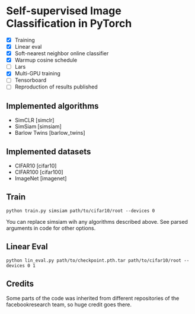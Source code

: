 # Self-supervised Image Classification in PyTorch

 - [x] Training
 - [x] Linear eval
 - [x] Soft-nearest neighbor online classifier
 - [x] Warmup cosine schedule
 - [ ] Lars
 - [x] Multi-GPU training
 - [ ] Tensorboard
 - [ ] Reproduction of results published

## Implemented algorithms

 * SimCLR [simclr]
 * SimSiam [simsiam]
 * Barlow Twins [barlow_twins]

## Implemented datasets

 * CIFAR10 [cifar10]
 * CIFAR100 [cifar100]
 * ImageNet [imagenet]

## Train

```
python train.py simsiam path/to/cifar10/root --devices 0
```

You can replace simsiam wih any algorithms described above. See parsed arguments in code for other options.

## Linear Eval

```
python lin_eval.py path/to/checkpoint.pth.tar path/to/cifar10/root --devices 0 1
```

## Credits

Some parts of the code was inherited from different repositories of the facebookresearch team, so huge credit goes there.